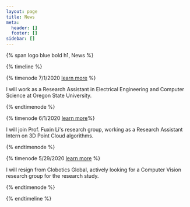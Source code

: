 ```yaml
---
layout: page
title: News
meta:
  header: []
  footer: []
sidebar: []
---
```


{% span logo blue bold h1, News %}

{% timeline %}

{% timenode 7/1/2020 [learn more](https://robotics.oregonstate.edu/) %}

I will work as a Research Assistant in Electrical Engineering and Computer Science at Oregon State University.

{% endtimenode %}

{% timenode 6/1/2020 [learn more](http://web.engr.oregonstate.edu/~lif/)%}

I will join Prof. Fuxin Li's research group, working as a Research Assistant Intern on 3D Point Cloud algorithms.

{% endtimenode %}

{% timenode 5/29/2020 [learn more](https://weikunhan.github.io/blogs/stories_recording/wrote_before_deciding_to_proceed_my_phd_study/index.html) %}

I will resign from Clobotics Global, actively looking for a Computer Vision research group for the research study.

{% endtimenode %}

{% endtimeline %}